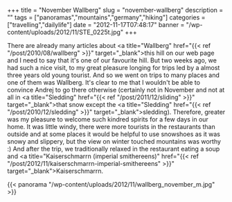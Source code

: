 +++
title = "November Wallberg"
slug = "november-wallberg"
description = ""
tags = ["panoramas","mountains","germany","hiking"]
categories = ["travelling","dailylife"]
date = "2012-11-17T07:48:17"
banner = "/wp-content/uploads/2012/11/STE_0225t.jpg"
+++

There are already many articles about <a title="Wallberg"
href="{{< ref "/post/2010/08/wallberg" >}}" target="_blank">this hill</a> on our web
page and I need to say that it's one of our favourite hill. But two weeks ago, we had such a nice visit, to my great pleasure longing for trips led by a almost three years old
young tourist. And so we went on trips to many places and one of them was Wallberg. It's clear to
me that I wouldn't be able to convince Andrej to go there otherwise (certainly not in November and
not at all in <a title="Sledding" href="{{< ref "/post/2011/12/sliding" >}}" target="_blank">that snow</a> except the <a title="Sledding"
href="{{< ref "/post/2010/12/sledding" >}}" target="_blank">sledding</a>). Therefore,
greater was my pleasure to welcome such kindred spirits for a few days in our home. It was little
windy, there were more tourists in the restaurants than outside and at some places it would be
helpful to use snowshoes as it was snowy and slippery, but the view on winter touched mountains was
worthy :) And after the trip, we traditionally relaxed in the restaurant eating a soup and <a
title="Kaiserschmarrn (imperial smithereens)"
href="{{< ref "/post/2012/11/kaiserschmarrn-imperial-smithereens" >}}" target="_blank">Kaiserschmarrn</a>.

{{< panorama "/wp-content/uploads/2012/11/wallberg_november_m.jpg"  >}}
